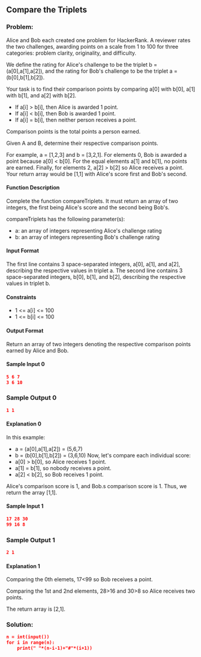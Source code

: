 ## Compare the Triplets

### Problem:
Alice and Bob each created one problem for HackerRank. A reviewer rates the two challenges, awarding points on a scale from 1 to 100 
for three categories: problem clarity, originality, and difficulty.

We define the rating for Alice's challenge to be the triplet b = (a[0],a[1],a[2]), 
and the rating for Bob's challenge to be the triplet a = (b[0],b[1],b[2]).

Your task is to find their comparison points by comparing a[0] with b[0], a[1] with b[1], and a[2] with b[2].

 * If a[i] > b[i], then Alice is awarded 1 point.
 * If a[i] < b[i], then Bob is awarded 1 point.
 * If a[i] = b[i], then neither person receives a point.
 
Comparison points is the total points a person earned.

Given A and B, determine their respective comparison points.

For example, a = [1,2,3] and b = [3,2,1]. For elements 0, Bob is awarded a point because a[0] < b[0]. 
For the equal elements a[1] and b[1], no points are earned. 
Finally, for elements 2, a[2] > b[2] so Alice receives a point. 
Your return array would be [1,1] with Alice's score first and Bob's second.

#### Function Description

Complete the function compareTriplets. 
It must return an array of two integers, the first being Alice's score and the second being Bob's.

compareTriplets has the following parameter(s):
  * a: an array of integers representing Alice's challenge rating
  * b: an array of integers representing Bob's challenge rating
  
#### Input Format

The first line contains 3 space-separated integers, a[0], a[1], and a[2], describing the respective values in triplet a. 
The second line contains 3 space-separated integers, b[0], b[1], and b[2], describing the respective values in triplet b.

#### Constraints

  * 1 <= a[i] <= 100
  * 1 <= b[i] <= 100

#### Output Format

Return an array of two integers denoting the respective comparison points earned by Alice and Bob.

#### Sample Input 0
```json
5 6 7
3 6 10
```
### Sample Output 0
```json
1 1
```
#### Explanation 0
In this example:
  * a = (a[0],a[1],a[2]) = (5,6,7)
  * b = (b[0],b[1],b[2]) = (3,6,10)
Now, let's compare each individual score:
  * a[0] > b[0], so Alice receives 1 point.
  * a[1] = b[1], so nobody receives a point.
  * a[2] < b[2], so Bob receives 1 point.
  
Alice's comparison score is 1, and Bob.s comparison score is 1. Thus, we return the array [1,1].

#### Sample Input 1
```json
17 28 30
99 16 8
```
### Sample Output 1
```json
2 1
```
#### Explanation 1
Comparing the 0th elemets, 17<99 so Bob receives a point.

Comparing the 1st and 2nd elements, 28>16 and 30>8 so Alice receives two points.

The return array is [2,1].

### Solution:
```json
n = int(input())
for i in range(n):
    print(" "*(n-i-1)+"#"*(i+1))
```
